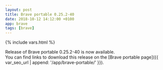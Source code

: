 ```yaml
---
layout: post
title: Brave portable 0.25.2-40
date: 2018-10-12 14:12:00 +0100
app: brave
tags: [brave]
---
```

{% include vars.html %}

Release of Brave portable 0.25.2-40 is now available.<br />
You can find links to download this release on the [Brave portable page]({{ var_seo_url | append: '/app/brave-portable/' }}).